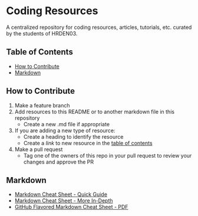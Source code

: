 # Coding Resources

A centralized repository for coding resources, articles, tutorials, etc. curated by the students of HRDEN03.

## Table of Contents

* [How to Contribute](https://github.com/HRDEN03/coding-resources#how-to-contribute)
* [Markdown](https://github.com/HRDEN03/coding-resources#markdown)

## How to Contribute

1. Make a feature branch
2. Add resources to this README or to another markdown file in this repository
    - Create a new .md file if appropriate
3. If you are adding a new type of resource:
    - Create a heading to identify the resource
    - Create a *link* to new resource in the [table of contents](https://github.com/HRDEN03/coding-resources#table-of-contents)
4. Make a pull request
    - Tag one of the owners of this repo in your pull request to review your changes and approve the PR

## Markdown

* [Markdown Cheat Sheet - Quick Guide](https://www.markdownguide.org/cheat-sheet/)
* [Markdown Cheat Sheet - More In-Depth](https://github.com/adam-p/markdown-here/wiki/Markdown-Cheatsheet#inline-html)
* [GitHub Flavored Markdown Cheat Sheet - PDF](https://guides.github.com/pdfs/markdown-cheatsheet-online.pdf)
